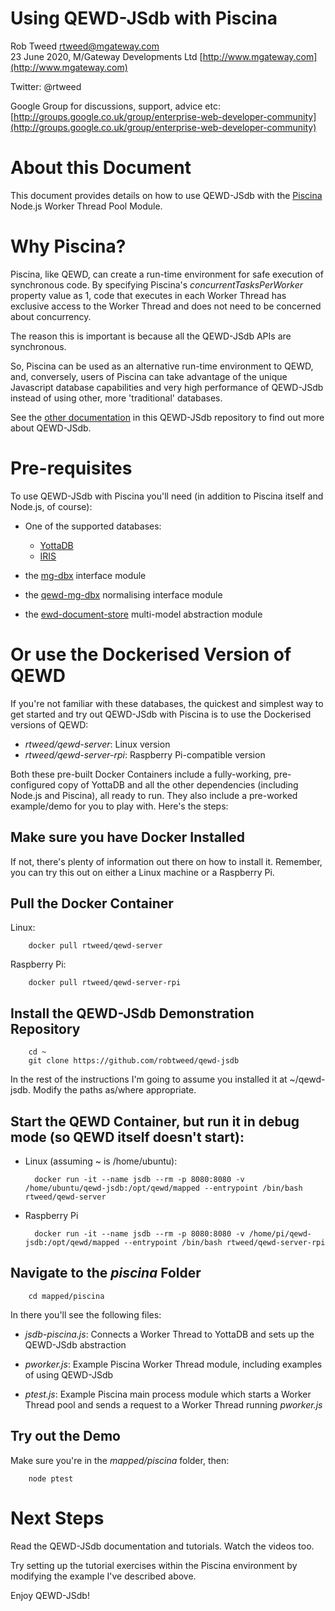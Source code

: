 # Using QEWD-JSdb with Piscina
 
Rob Tweed <rtweed@mgateway.com>  
23 June 2020, M/Gateway Developments Ltd [http://www.mgateway.com](http://www.mgateway.com)  

Twitter: @rtweed

Google Group for discussions, support, advice etc: [http://groups.google.co.uk/group/enterprise-web-developer-community](http://groups.google.co.uk/group/enterprise-web-developer-community)

# About this Document

This document provides details on how to use QEWD-JSdb with the 
[Piscina](https://github.com/piscinajs/piscina) Node.js Worker Thread Pool Module.

# Why Piscina?

Piscina, like QEWD, can create a run-time environment for safe execution of synchronous code.
By specifying Piscina's *concurrentTasksPerWorker* property value as 1, code that executes in
each Worker Thread has exclusive access to the Worker Thread and does not need to be concerned 
about concurrency.

The reason this is important is because all the QEWD-JSdb APIs are synchronous.

So, Piscina can be used as an alternative run-time environment to QEWD, and, conversely,
users of Piscina can take advantage of the unique Javascript database capabilities 
and very high performance
of QEWD-JSdb instead of using other, more 'traditional' databases.  

See the [other documentation](./README.md)
in this QEWD-JSdb repository to find out more about QEWD-JSdb.

# Pre-requisites

To use QEWD-JSdb with Piscina you'll need (in addition to Piscina itself and Node.js, of course):

- One of the supported databases:
  - [YottaDB](https://yottadb.com)
  - [IRIS](https://www.intersystems.com/products/intersystems-iris/)

- the [mg-dbx](https://github.com/chrisemunt/mg-dbx) interface module

- the [qewd-mg-dbx](https://github.com/robtweed/qewd-mg-dbx) normalising interface module

- the [ewd-document-store](https://github.com/robtweed/ewd-document-store) multi-model abstraction module


# Or use the Dockerised Version of QEWD

If you're not familiar with these databases, the quickest and simplest way to get started 
and try out QEWD-JSdb with Piscina is to use the
Dockerised versions of QEWD:

- *rtweed/qewd-server*: Linux version
- *rtweed/qewd-server-rpi*: Raspberry Pi-compatible version

Both these pre-built Docker Containers include a fully-working, pre-configured copy of YottaDB and
all the other dependencies (including Node.js and Piscina), all ready to run.  They also include a pre-worked
example/demo for you to play with.  Here's the steps:


## Make sure you have Docker Installed

If not, there's plenty of information out there on how to install it.  Remember, you can try this out
on either a Linux machine or a Raspberry Pi.


## Pull the Docker Container

Linux:

        docker pull rtweed/qewd-server

Raspberry Pi:

        docker pull rtweed/qewd-server-rpi


## Install the QEWD-JSdb Demonstration Repository

        cd ~
        git clone https://github.com/robtweed/qewd-jsdb

In the rest of the instructions I'm going to assume you installed it at ~/qewd-jsdb.  Modify the
paths as/where appropriate.


## Start the QEWD Container, but run it in debug mode (so QEWD itself doesn't start):


- Linux (assuming ~ is /home/ubuntu):

        docker run -it --name jsdb --rm -p 8080:8080 -v /home/ubuntu/qewd-jsdb:/opt/qewd/mapped --entrypoint /bin/bash rtweed/qewd-server

- Raspberry Pi

        docker run -it --name jsdb --rm -p 8080:8080 -v /home/pi/qewd-jsdb:/opt/qewd/mapped --entrypoint /bin/bash rtweed/qewd-server-rpi


## Navigate to the *piscina* Folder

        cd mapped/piscina

In there you'll see the following files:

- *jsdb-piscina.js*: Connects a Worker Thread to YottaDB and sets up the QEWD-JSdb abstraction

- *pworker.js*: Example Piscina Worker Thread module, including examples of using QEWD-JSdb

- *ptest.js*: Example Piscina main process module which starts a Worker Thread pool and sends a request to a
Worker Thread running *pworker.js*

## Try out the Demo

Make sure you're in the *mapped/piscina* folder, then:


        node ptest


# Next Steps

Read the QEWD-JSdb documentation and tutorials.  Watch the videos too.

Try setting up the tutorial exercises within the Piscina environment by modifying the example
I've described above.

Enjoy QEWD-JSdb!
